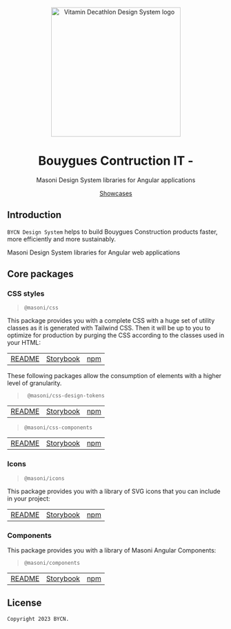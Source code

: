 <br>
<p align="center">
  <img
    width="300px"
    src="https://images.glints.com/unsafe/glints-dashboard.s3.amazonaws.com/company-logo/2539ca31ff4f12b26ccf4d131fc19e16.png"
    alt="Vitamin Decathlon Design System logo" />
</p>

<h1 align="center">Bouygues Contruction IT - </h1>

<p align="center">Masoni Design System libraries for Angular applications</p>

<p align="center">
  <a href="https://bouygues-construction.github.io/design-system-bycn">Showcases</a>
</p>

## Introduction

`BYCN Design System` helps to build Bouygues Construction products faster, more efficiently and more sustainably.

Masoni Design System libraries for Angular web applications

## Core packages

### CSS styles

> `@masoni/css`

This package provides you with a complete CSS with a huge set of utility classes as it is generated with Tailwind CSS. Then it will be up to you to optimize for production by purging the CSS according to the classes used in your HTML:

|                                                                                                                               |                                                                                            |          |
| ----------------------------------------------------------------------------------------------------------------------------- | ------------------------------------------------------------------------------------------ | -------- |
| [README](https://github.com/bouygues-construction/design-system-bycn/tree/dangkhoa/project-initialize/projects/css/README.md) | [Storybook](https://bouygues-construction.github.io/design-system-bycn/main/showcases-css) | [npm](#) |

These following packages allow the consumption of elements with a higher level of granularity.

> ` @masoni/css-design-tokens`

|                                                                                                                                                 |                                                                                                                                |          |
| ----------------------------------------------------------------------------------------------------------------------------------------------- | ------------------------------------------------------------------------------------------------------------------------------ | -------- |
| [README](https://github.com/bouygues-construction/design-system-bycn/tree/dangkhoa/project-initialize/projects/css/src/design_tokens/README.md) | [Storybook](https://bouygues-construction.github.io/design-system-bycn/main/showcases-css/?path=/docs/guidelines-colors--docs) | [npm](#) |

> `@masoni/css-components`

|                                                                                                                                              |                                                                                                                                       |          |
| -------------------------------------------------------------------------------------------------------------------------------------------- | ------------------------------------------------------------------------------------------------------------------------------------- | -------- |
| [README](https://github.com/bouygues-construction/design-system-bycn/tree/dangkhoa/project-initialize/projects/css/src/components/README.md) | [Storybook](https://bouygues-construction.github.io/design-system-bycn/main/showcases-css/?path=/story/components-checkbox--overview) | [npm](#) |

### Icons

> `@masoni/icons`

This package provides you with a library of SVG icons that you can include in your project:

|                                                                                                                  |                |          |
| ---------------------------------------------------------------------------------------------------------------- | -------------- | -------- |
| [README](https://github.com/bouygues-construction/design-system-bycn/blob/DTB-75/icons/projects/icons/README.md) | [Storybook](#) | [npm](#) |

### Components

This package provides you with a library of Masoni Angular Components:

> `@masoni/components`

|                                                                                                                                      |                                                                                                    |          |
| ------------------------------------------------------------------------------------------------------------------------------------ | -------------------------------------------------------------------------------------------------- | -------- |
| [README](https://github.com/bouygues-construction/design-system-bycn/tree/dangkhoa/project-initialize/projects/components/README.md) | [Storybook](https://bouygues-construction.github.io/design-system-bycn/main/showcases-components/) | [npm](#) |

## License

    Copyright 2023 BYCN.
